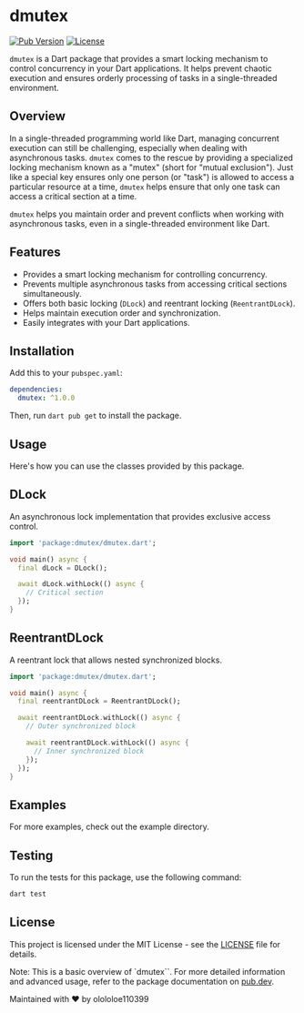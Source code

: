 # dmutex

[![Pub Version](https://img.shields.io/pub/v/dmutex)](https://pub.dev/packages/dmutex)
[![License](https://img.shields.io/badge/license-MIT-blue.svg)](https://opensource.org/licenses/MIT)

`dmutex` is a Dart package that provides a smart locking mechanism to control concurrency in your Dart applications. It helps prevent chaotic execution and ensures orderly processing of tasks in a single-threaded environment.

## Overview

In a single-threaded programming world like Dart, managing concurrent execution can still be challenging, especially when dealing with asynchronous tasks. `dmutex` comes to the rescue by providing a specialized locking mechanism known as a "mutex" (short for "mutual exclusion"). Just like a special key ensures only one person (or "task") is allowed to access a particular resource at a time, `dmutex` helps ensure that only one task can access a critical section at a time.

`dmutex` helps you maintain order and prevent conflicts when working with asynchronous tasks, even in a single-threaded environment like Dart.

## Features

- Provides a smart locking mechanism for controlling concurrency.
- Prevents multiple asynchronous tasks from accessing critical sections simultaneously.
- Offers both basic locking (`DLock`) and reentrant locking (`ReentrantDLock`).
- Helps maintain execution order and synchronization.
- Easily integrates with your Dart applications.

## Installation

Add this to your `pubspec.yaml`:

```yaml
dependencies:
  dmutex: ^1.0.0
```

Then, run `dart pub get` to install the package.

## Usage

Here's how you can use the classes provided by this package.

## DLock

An asynchronous lock implementation that provides exclusive access control.

```dart
import 'package:dmutex/dmutex.dart';

void main() async {
  final dLock = DLock();

  await dLock.withLock(() async {
    // Critical section
  });
}
```

## ReentrantDLock

A reentrant lock that allows nested synchronized blocks.

```dart
import 'package:dmutex/dmutex.dart';

void main() async {
  final reentrantDLock = ReentrantDLock();

  await reentrantDLock.withLock(() async {
    // Outer synchronized block

    await reentrantDLock.withLock(() async {
      // Inner synchronized block
    });
  });
}
```

## Examples

For more examples, check out the example directory.

## Testing

To run the tests for this package, use the following command:

```bash
dart test
```

## License

This project is licensed under the MIT License - see the [LICENSE](LICENSE) file for details.

Note: This is a basic overview of `dmutex``. For more detailed information and advanced usage, refer to the package documentation on [pub.dev](https://pub.dev/).

Maintained with ❤️ by olololoe110399
